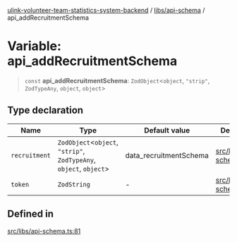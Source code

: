 [ulink-volunteer-team-statistics-system-backend](../wiki/Home) / [libs/api-schema](../wiki/libs.api-schema) / api\_addRecruitmentSchema

# Variable: api\_addRecruitmentSchema

> `const` **api\_addRecruitmentSchema**: `ZodObject`\<`object`, `"strip"`, `ZodTypeAny`, `object`, `object`\>

## Type declaration

| Name | Type | Default value | Defined in |
| ------ | ------ | ------ | ------ |
| `recruitment` | `ZodObject`\<`object`, `"strip"`, `ZodTypeAny`, `object`, `object`\> | data\_recruitmentSchema | [src/libs/api-schema.ts:83](https://github.com/Ulink-Volunteer-Team/statistics-system/blob/main/src/libs/api-schema.ts#L83) |
| `token` | `ZodString` | - | [src/libs/api-schema.ts:82](https://github.com/Ulink-Volunteer-Team/statistics-system/blob/main/src/libs/api-schema.ts#L82) |

## Defined in

[src/libs/api-schema.ts:81](https://github.com/Ulink-Volunteer-Team/statistics-system/blob/main/src/libs/api-schema.ts#L81)
